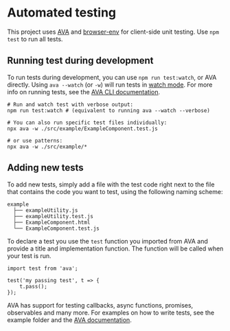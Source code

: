 # Automated testing

This project uses [AVA](https://github.com/avajs/ava) and [browser-env](https://github.com/lukechilds/browser-env) for client-side unit testing. Use `npm test` to run all tests.

## Running test during development

To run tests during development, you can use `npm run test:watch`, or AVA directly. Using `ava --watch` (or `-w`) will run tests in [watch mode](https://github.com/avajs/ava/blob/master/docs/recipes/watch-mode.md). For more info on running tests, see the [AVA CLI documentation](https://github.com/avajs/ava/blob/master/docs/05-command-line.md).

```
# Run and watch test with verbose output:
npm run test:watch # (equivalent to running ava --watch --verbose)

# You can also run specific test files individually:
npx ava -w ./src/example/ExampleComponent.test.js

# or use patterns:
npx ava -w ./src/example/*
```

## Adding new tests

To add new tests, simply add a file with the test code right next to the file that contains the code you want to test, using the following naming scheme:

```
example
  ├── exampleUtility.js
  ├── exampleUtility.test.js
  ├── ExampleComponent.html
  └── ExampleComponent.test.js

```

To declare a test you use the `test` function you imported from AVA and provide a title and implementation function. The function will be called when your test is run.

```
import test from 'ava';

test('my passing test', t => {
	t.pass();
});
```

AVA has support for testing callbacks, async functions, promises, observables and many more. For examples on how to write tests, see the example folder and the [AVA documentation](https://github.com/avajs/ava/blob/master/docs/01-writing-tests.md).

